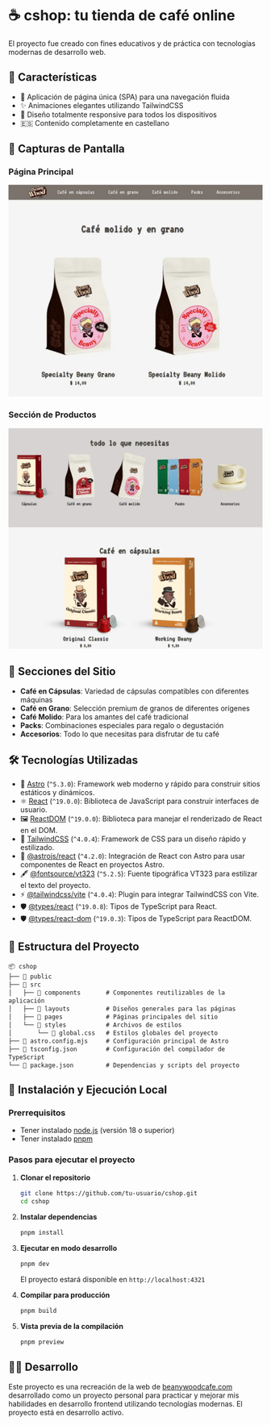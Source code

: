# ☕ cshop: tu tienda de café online

El proyecto fue creado con fines educativos y de práctica con tecnologías modernas de desarrollo web.

## 🌟 Características

- 🚀 Aplicación de página única (SPA) para una navegación fluida
- ✨ Animaciones elegantes utilizando TailwindCSS
- 📱 Diseño totalmente responsive para todos los dispositivos
- 🇪🇸 Contenido completamente en castellano

## 📸 Capturas de Pantalla

### Página Principal

![Página Principal](./public/placeholder1.webp)

### Sección de Productos

![Sección de Productos](./public/placeholder2.webp)

## 🛒 Secciones del Sitio

- **Café en Cápsulas**: Variedad de cápsulas compatibles con diferentes máquinas
- **Café en Grano**: Selección premium de granos de diferentes orígenes
- **Café Molido**: Para los amantes del café tradicional
- **Packs**: Combinaciones especiales para regalo o degustación
- **Accesorios**: Todo lo que necesitas para disfrutar de tu café

## 🛠️ Tecnologías Utilizadas

- 🌌 [Astro](https://astro.build) (`^5.3.0`): Framework web moderno y rápido para construir sitios estáticos y dinámicos.
- ⚛️ [React](https://reactjs.org) (`^19.0.0`): Biblioteca de JavaScript para construir interfaces de usuario.
- 🖼️ [ReactDOM](https://reactjs.org/docs/react-dom.html) (`^19.0.0`): Biblioteca para manejar el renderizado de React en el DOM.
- 🎨 [TailwindCSS](https://tailwindcss.com) (`^4.0.4`): Framework de CSS para un diseño rápido y estilizado.
- 🔗 [@astrojs/react](https://docs.astro.build/en/guides/integrations-guide/react/) (`^4.2.0`): Integración de React con Astro para usar componentes de React en proyectos Astro.
- 🖋️ [@fontsource/vt323](https://fontsource.org/fonts/vt323) (`^5.2.5`): Fuente tipográfica VT323 para estilizar el texto del proyecto.
- ⚡ [@tailwindcss/vite](https://tailwindcss.com/docs/installation) (`^4.0.4`): Plugin para integrar TailwindCSS con Vite.
- 🛡️ [@types/react](https://www.npmjs.com/package/@types/react) (`^19.0.8`): Tipos de TypeScript para React.
- 🛡️ [@types/react-dom](https://www.npmjs.com/package/@types/react-dom) (`^19.0.3`): Tipos de TypeScript para ReactDOM.

## 📂 Estructura del Proyecto

```plaintext
📦 cshop
├── 📂 public
├── 📂 src
│   ├── 📂 components       # Componentes reutilizables de la aplicación
│   ├── 📂 layouts          # Diseños generales para las páginas
│   ├── 📂 pages            # Páginas principales del sitio
│   └── 📂 styles           # Archivos de estilos
│       └── 📄 global.css   # Estilos globales del proyecto
├── 📄 astro.config.mjs     # Configuración principal de Astro
├── 📄 tsconfig.json        # Configuración del compilador de TypeScript
└── 📄 package.json         # Dependencias y scripts del proyecto
```

## 🚀 Instalación y Ejecución Local

### Prerrequisitos
- Tener instalado [node.js](https://nodejs.org/) (versión 18 o superior)
- Tener instalado [pnpm](https://pnpm.io/installation)

### Pasos para ejecutar el proyecto

1. **Clonar el repositorio**
    ```bash
    git clone https://github.com/tu-usuario/cshop.git
    cd cshop
    ```

2. **Instalar dependencias**
    ```bash
    pnpm install
    ```

3. **Ejecutar en modo desarrollo**
    ```bash
    pnpm dev
    ```
    El proyecto estará disponible en `http://localhost:4321`

4. **Compilar para producción**
    ```bash
    pnpm build
    ```

5. **Vista previa de la compilación**
    ```bash
    pnpm preview
    ```

## 👨‍💻 Desarrollo

Este proyecto es una recreación de la web de [beanywoodcafe.com](https://beanywoodcafe.com) desarrollado como un proyecto personal para practicar y mejorar mis habilidades en desarrollo frontend utilizando tecnologías modernas. El proyecto está en desarrollo activo.
